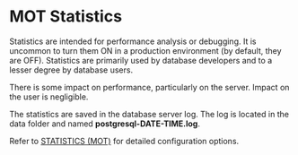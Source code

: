 # MOT Statistics<a name="EN-US_TOPIC_0270171504"></a>

Statistics are intended for performance analysis or debugging. It is uncommon to turn them ON in a production environment \(by default, they are OFF\). Statistics are primarily used by database developers and to a lesser degree by database users.

There is some impact on performance, particularly on the server. Impact on the user is negligible.

The statistics are saved in the database server log. The log is located in the data folder and named  **postgresql-DATE-TIME.log**.

Refer to  [STATISTICS \(MOT\)](mot-configuration-settings.md#section659861612477)  for detailed configuration options.

